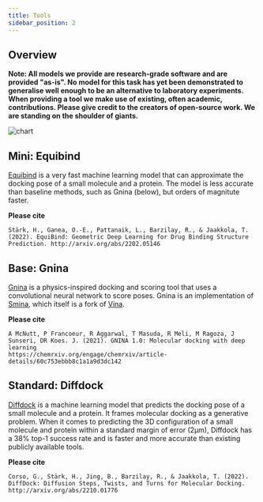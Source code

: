 ```yaml
---
title: Tools
sidebar_position: 2
---
```


## Overview


**Note: All models we provide are research-grade software and are provided "as-is". No model for this task has yet been demonstrated to generalise well enough to be an alternative to laboratory experiments. When providing a tool we make use of existing, often academic, contributions. Please give credit to the creators of open-source work. We are standing on the shoulder of giants.**

![chart](https://user-images.githubusercontent.com/18559148/220592140-20600560-1d9d-4aae-80a0-642e09f9e065.png)

## Mini: Equibind
[Equibind](https://github.com/HannesStark/EquiBind) is a very fast machine learning model that can approximate the docking pose of a small molecule and a protein. The model is less accurate than baseline methods, such as Gnina (below), but orders of magnitute faster.

**Please cite**
````
Stärk, H., Ganea, O.-E., Pattanaik, L., Barzilay, R., & Jaakkola, T. (2022). EquiBind: Geometric Deep Learning for Drug Binding Structure Prediction. http://arxiv.org/abs/2202.05146
````


## Base: Gnina
[Gnina](https://github.com/gnina/gnina) is a physics-inspired docking and scoring tool that uses a convolutional neural network to score poses. Gnina is an implementation of [Smina](https://sourceforge.net/projects/smina/), which itself is a fork of [Vina](https://vina.scripps.edu/). 

**Please cite**
````
A McNutt, P Francoeur, R Aggarwal, T Masuda, R Meli, M Ragoza, J Sunseri, DR Koes. J. (2021). GNINA 1.0: Molecular docking with deep learning
https://chemrxiv.org/engage/chemrxiv/article-details/60c753ebbb8c1a1a9d3dc142
````

## Standard: Diffdock
[Diffdock](https://github.com/gcorso/DiffDock) is a machine learning model that predicts the docking pose of a small molecule and a protein. It frames molecular docking as a generative problem. When it comes to predicting the 3D configuration of a small molecule and protein within a standard margin of error (2µm), Diffdock has a 38% top-1 success rate and is faster and more accurate than existing publicly available tools.

**Please cite**
```
Corso, G., Stärk, H., Jing, B., Barzilay, R., & Jaakkola, T. (2022). DiffDock: Diffusion Steps, Twists, and Turns for Molecular Docking. http://arxiv.org/abs/2210.01776
```
